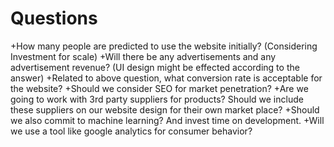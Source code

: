 # Questions
+How many people are predicted to use the website initially? (Considering Investment for scale)
+Will there be any advertisements and any advertisement revenue? (UI design might be effected according to the answer)
+Related to above question, what conversion rate is acceptable for the website? 
+Should we consider SEO for market penetration?
+Are we going to work with 3rd party suppliers for products? Should we include these suppliers on our website design for their own market place?
+Should we also commit to machine learning? And invest time on development.
+Will we use a tool like google analytics for consumer behavior?
